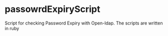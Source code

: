 # passowrdExpiryScript
Script for checking Password Expiry with Open-ldap. The scripts are written in ruby
